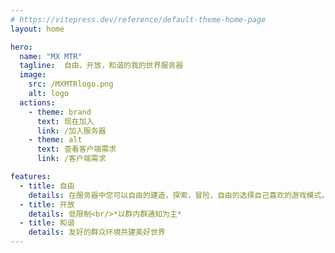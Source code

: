 ```yaml
---
# https://vitepress.dev/reference/default-theme-home-page
layout: home

hero:
  name: "MX MTR"
  tagline:  自由，开放，和谐的我的世界服务器
  image:
    src: /MXMTRlogo.png
    alt: logo
  actions:
    - theme: brand
      text: 现在加入
      link: /加入服务器
    - theme: alt
      text: 查看客户端需求
      link: /客户端需求

features:
  - title: 自由
    details: 在服务器中您可以自由的建造，探索，冒险，自由的选择自己喜欢的游戏模式。
  - title: 开放
    details: 低限制<br/>*以群内群通知为主*
  - title: 和谐
    details: 友好的群众环境共建美好世界
---
```



